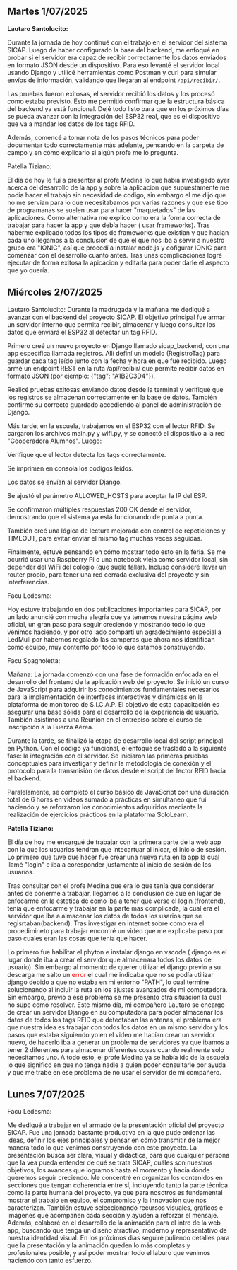 <h2>Martes 1/07/2025</h2> 

**Lautaro Santolucito:**

Durante la jornada de hoy continué con el trabajo en el servidor del sistema SICAP. Luego de haber configurado la base del backend, me enfoqué en probar si el servidor era capaz de recibir correctamente los datos enviados en formato JSON desde un dispositivo. Para eso levanté el servidor local usando Django y utilicé herramientas como Postman y curl para simular envíos de información, validando que llegaran al endpoint `/api/recibir/`.

Las pruebas fueron exitosas, el servidor recibió los datos y los procesó como estaba previsto. Esto me permitió confirmar que la estructura básica del backend ya está funcional. Dejé todo listo para que en los próximos días se pueda avanzar con la integración del ESP32 real, que es el dispositivo que va a mandar los datos de los tags RFID.

Además, comencé a tomar nota de los pasos técnicos para poder documentar todo correctamente más adelante, pensando en la carpeta de campo y en cómo explicarlo si algún profe me lo pregunta.

Patella Tiziano: 

El día de hoy le fuí a presentar al profe Medina lo que había investigado ayer acerca del desarrollo de la app y sobre la aplicacion que supuestamente me podia hacer el trabajo sin necesidad de codigo, sin embargo el me dijo que no me servian para lo que necesitabamos por varias razones y que ese tipo de programanas se suelen usar para hacer "maquetados" de las aplicaciones. Como alternativa me explico como era la forma correcta de trabajar para hacer la app y que debía hacer ( usar frameworks). Tras haberme explicado todos los tipos de frameworks que existian y que hacian cada uno llegamos a la conclusion de que el que nos iba a servir a nuestro grupo era "IONIC", así que procedí a instalar node.js y cofigurar IONIC para comenzar con el desarrollo cuanto antes. Tras unas complicaciones logré ejecutar de forma exitosa la apicacion y editarla para poder darle el aspecto que yo quería.

<h2>Miércoles 2/07/2025</h2>

Lautaro Santolucito:
Durante la madrugada y la mañana me dediqué a avanzar con el backend del proyecto SICAP. El objetivo principal fue armar un servidor interno que permita recibir, almacenar y luego consultar los datos que enviará el ESP32 al detectar un tag RFID.

Primero creé un nuevo proyecto en Django llamado sicap_backend, con una app específica llamada registros. Allí definí un modelo (RegistroTag) para guardar cada tag leído junto con la fecha y hora en que fue recibido. Luego armé un endpoint REST en la ruta /api/recibir/ que permite recibir datos en formato JSON (por ejemplo: {"tag": "A1B2C3D4"}).

Realicé pruebas exitosas enviando datos desde la terminal y verifiqué que los registros se almacenan correctamente en la base de datos. También confirmé su correcto guardado accediendo al panel de administración de Django.

Más tarde, en la escuela, trabajamos en el ESP32 con el lector RFID. Se cargaron los archivos main.py y wifi.py, y se conectó el dispositivo a la red "Cooperadora Alumnos". Luego:

Verifique que el lector detecta los tags correctamente.

Se imprimen en consola los códigos leídos.

Los datos se envían al servidor Django.

Se ajustó el parámetro ALLOWED_HOSTS para aceptar la IP del ESP.

Se confirmaron múltiples respuestas 200 OK desde el servidor, demostrando que el sistema ya está funcionando de punta a punta.

También creé una lógica de lectura mejorada con control de repeticiones y TIMEOUT, para evitar enviar el mismo tag muchas veces seguidas.

Finalmente, estuve pensando en cómo mostrar todo esto en la feria. Se me ocurrió usar una Raspberry Pi o una notebook vieja como servidor local, sin depender del WiFi del colegio (que suele fallar). Incluso consideré llevar un router propio, para tener una red cerrada exclusiva del proyecto y sin interferencias.

Facu Ledesma:

Hoy estuve trabajando en dos publicaciones importantes para SICAP, por un lado anuncié con mucha alegría que ya tenemos nuestra página web oficial, un gran paso para seguir creciendo y mostrando todo lo que venimos haciendo, y por otro lado compartí un agradecimiento especial a LedMull por habernos regalado las camperas que ahora nos identifican como equipo, muy contento por todo lo que estamos construyendo.

Facu Spagnoletta:

Mañana:
La jornada comenzó con una fase de formación enfocada en el desarrollo del frontend de la aplicación web del proyecto. Se inició un curso de JavaScript para adquirir los conocimientos fundamentales necesarios para la implementación de interfaces interactivas y dinámicas en la plataforma de monitoreo de S.I.C.A.P. El objetivo de esta capacitación es asegurar una base sólida para el desarrollo de la experiencia de usuario. También asistimos a una Reunión en el entrepiso sobre el curso de inscripción a la Fuerza Aérea.

Durante la tarde, se finalizó la etapa de desarrollo local del script principal en Python. Con el código ya funcional, el enfoque se trasladó a la siguiente fase: la integración con el servidor. Se iniciaron las primeras pruebas conceptuales para investigar y definir la metodología de conexión y el protocolo para la transmisión de datos desde el script del lector RFID hacia el backend.

Paralelamente, se completó el curso básico de JavaScript con una duración total de 6 horas en videos sumado a prácticas en simultaneo que fui haciendo y se reforzaron los conocimientos adquiridos mediante la realización de ejercicios prácticos en la plataforma SoloLearn.


**Patella Tiziano:**

El día de hoy me encargué de trabajar con la primera parte de la web app con la que los usuarios tendran que intecartuar al inicar, el inicio de sesión. Lo primero que tuve que hacer fue crear una nueva ruta en la app la cual llamé "login" e iba a coresponder justamente al inicio de sesión de los usuarios. 

Tras consultar con el profe Medina que era lo que tenía que considerar antes de ponerme a trabajar, llegamos a la conclusión de que en lugar de enfocarme en la estetica de como iba a tener que verse el login (frontend), tenía que enfocarme y trabajar en la parte mas complicada, la cual era el servidor que iba a almacenar los datos de todos los usarios que se regisrtaban(backend). Tras investigar en internet sobre como era el procedimineto para trabajar encontré un video que me explicaba paso por paso cuales eran las cosas que tenía que hacer.

 Lo primero fue habilitar el phyton e instalar django en vscode ( django es el lugar donde iba a crear el servidor que almacenara todos los datos de usuario). Sin embargo al momento de querer utilizar el django previo a su descarga me salto un <span style="color: red;">error</span> el cual me indicaba que no se podía utilizar django debido a que no estaba en mi entorno "PATH", lo cual termine solucionando al incluir la ruta en los ajustes avanzados de mi computadora. Sin embargo, previo a ese problema se me presento otra situacion la cual no supe como resolver. Este mismo día, mi compañero Lautaro se encargo de crear un servidor Django en su computadora para poder almacenar los datos de todos los tags RFID que detectaban las antenas, el problema era que nuestra idea es trabajar con todos los datos en un mismo servidor y los pasos que estaba siguiendo yo en el video me hacían crear un servidor nuevo, de hacerlo iba a generar un problema de servidores ya que ibamos a tener 2 diferentes para almacenar diferentes cosas cuando realmente solo necesitamos uno. A todo esto, el profe Medina ya se había ido de la escuela lo que significo en que no tenga nadie a quien poder consultarle por ayuda y que me trabe en ese problema de no usar el servidor de mi compañero. 




<h2>Lunes 7/07/2025</h2>

Facu Ledesma:

Me dediqué a trabajar en el armado de la presentación oficial del proyecto SICAP. Fue una jornada bastante productiva en la que pude ordenar las ideas, definir los ejes principales y pensar en cómo transmitir de la mejor manera todo lo que venimos construyendo con este proyecto. La presentación busca ser clara, visual y didáctica, para que cualquier persona que la vea pueda entender de qué se trata SICAP, cuáles son nuestros objetivos, los avances que logramos hasta el momento y hacia dónde queremos seguir creciendo. Me concentré en organizar los contenidos en secciones que tengan coherencia entre sí, incluyendo tanto la parte técnica como la parte humana del proyecto, ya que para nosotros es fundamental mostrar el trabajo en equipo, el compromiso y la innovación que nos caracterizan. También estuve seleccionando recursos visuales, gráficos e imágenes que acompañen cada sección y ayuden a reforzar el mensaje. Además, colaboré en el desarrollo de la animación para el intro de la web app, buscando que tenga un diseño atractivo, moderno y representativo de nuestra identidad visual. En los próximos días seguiré puliendo detalles para que la presentación y la animación queden lo más completas y profesionales posible, y así poder mostrar todo el laburo que venimos haciendo con tanto esfuerzo.